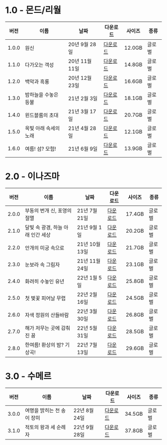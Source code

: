# 1.0 - 몬드/리월

| 버전 | 이름 | 날짜 | 다운로드 | 사이즈 | 종류 |
| --- | --- | --- | --- | --- | --- |
| 1.0.0 | 원신 | 20년 9월 28일 | [다운로드](https://autopatchhk.yuanshen.com/client_app/pc_mihoyo/20200928_a9f631857c460585/GenshinImpact_1.0.0.zip) | 12.0GB | 글로벌 |
| 1.1.0 | 다가오는 객성 | 20년 11월 11일 | [다운로드](https://autopatchhk.yuanshen.com/client_app/pc_mihoyo/20201111_8e266b33e565ddf8/GenshinImpact_1.1.0.zip) | 14.8GB | 글로벌 |
| 1.2.0 | 백악과 흑룡 | 20년 12월 23일 | [다운로드](https://autopatchhk.yuanshen.com/client_app/pc_mihoyo/20201223_267c0ad2673e87a2/GenshinImpact_1.2.0.zip) | 16.6GB | 글로벌 |
| 1.3.0 | 밤하늘을 수놓은 등불 | 21년 2월 3일 | [다운로드](https://autopatchhk.yuanshen.com/client_app/pc_mihoyo/20210203_f97a39582b45649f/GenshinImpact_1.3.0.zip) | 18.1GB | 글로벌 |
| 1.4.0 | 윈드블룸의 초대 | 21년 3월 17일 | [다운로드](https://autopatchhk.yuanshen.com/client_app/pc_mihoyo/20210317_67c8f1002bb26672/GenshinImpact_1.4.0.zip) | 20.7GB | 글로벌 |
| 1.5.0 | 옥빛 아래 속세의 노래 | 21년 4월 28일 | [다운로드](https://autopatchhk.yuanshen.com/client_app/pc_mihoyo/20210428_de80a243f7474c39/GenshinImpact_1.5.0.zip) | 12.1GB | 글로벌 |
| 1.6.0 | 여름! 섬? 모험! | 21년 6월 9일 | [다운로드](https://autopatchhk.yuanshen.com/client_app/pc_mihoyo/20210609_15f555799e5d6233/GenshinImpact_1.6.0.zip) | 13.9GB | 글로벌 |


# 2.0 - 이나즈마

| 버전 | 이름 | 날짜 | 다운로드 | 사이즈 | 종류 |
| --- | --- | --- | --- | --- | --- |
| 2.0.0 | 부동의 번개 신, 포영의 절멸 | 21년 7월 21일 | [다운로드](https://autopatchhk.yuanshen.com/client_app/pc_mihoyo/20210721_3a3ca8dfe8b26ea2/GenshinImpact_2.0.0.zip) | 17.4GB | 글로벌 |
| 2.1.0 | 달빛 속 광경, 하늘 아래 인간 세상 | 21년 9월 1일 | [다운로드](https://autopatchhk.yuanshen.com/client_app/pc_mihoyo/20210901_db535e31166295ac/GenshinImpact_2.1.0.zip) | 20.2GB | 글로벌 |
| 2.2.0 | 안개의 미궁 속으로 | 21년 10월 13일 | [다운로드](https://autopatchhk.yuanshen.com/client_app/pc_mihoyo/20211013_407d783aa6b98191/GenshinImpact_2.2.0.zip) | 21.7GB | 글로벌 | 
| 2.3.0 | 눈보라 속 그림자 | 21년 11월 24일 | [다운로드](https://autopatchhk.yuanshen.com/client_app/download/pc_zip/20211117173404_G0gLRnxvOd4PvSu9/GenshinImpact_2.3.0.zip) | 23.1GB | 글로벌 | 
| 2.4.0 | 화려히 수놓인 유년 | 22년 1월 5일 | [다운로드](https://autopatchhk.yuanshen.com/client_app/download/pc_zip/20211225051318_JHACtHpvJ2yRaZH0/GenshinImpact_2.4.0.zip) | 25.8GB | 글로벌 | 
| 2.5.0 | 첫 벛꽃 피어날 무렵 | 22년 2월 16일 | [다운로드](https://autopatchhk.yuanshen.com/client_app/download/pc_zip/20220125104720_x2gRaOdngikczohR/GenshinImpact_2.5.0.zip) | 24.5GB | 글로벌 | 
| 2.6.0 | 자색 정원의 산들바람 | 22년 3월 30일 | [다운로드](https://autopatchhk.yuanshen.com/client_app/download/pc_zip/20220318211020_aWEQCaw5ZERt54rm/GenshinImpact_2.6.0.zip) | 26.8GB | 글로벌 | 
| 2.7.0 | 해가 저무는 곳에 감춰진 꿈 | 22년 5월 31일 | [다운로드](https://autopatchhk.yuanshen.com/client_app/download/pc_zip/20220429112415_dDweiEHDnBI6cKmM/GenshinImpact_2.7.0.zip) | 28.5GB | 글로벌 | 
| 2.8.0 | 한여름! 환상의 밤? 기상곡! | 22년 7월 13일 | [다운로드](https://autopatchhk.yuanshen.com/client_app/download/pc_zip/20220625012443_r2qBGYstD0u3Q9xK/GenshinImpact_2.8.0.zip) | 29.6GB | 글로벌 | 


# 3.0 - 수메르

| 버전 | 이름 | 날짜 | 다운로드 | 사이즈 | 종류 |
| --- | --- | --- | --- | --- | --- |
| 3.0.0 | 여명을 밝히는 천 송이 장미 | 22년 8월 24일 | [다운로드](https://autopatchhk.yuanshen.com/client_app/download/pc_zip/20220815143807_dyIghvy1b5fjfzHU/GenshinImpact_3.0.0.zip) | 34.5GB | 글로벌 |
| 3.1.0 | 적토의 왕과 세 순례자 | 22년 9월 28일 | [다운로드](https://autopatchhk.yuanshen.com/client_app/download/pc_zip/20220917165430_NyMmj1Ta9KlZKgCZ/GenshinImpact_3.1.0.zip) | 37.8GB | 글로벌 |
